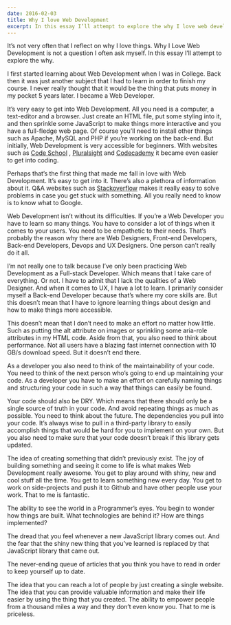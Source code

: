 ```yaml
---
date: 2016-02-03
title: Why I love Web Development
excerpt: In this essay I’ll attempt to explore the why I love web development.
---
```


It’s not very often that I reflect on why I love things. Why I Love Web Development is not a question I often ask myself. In this essay I’ll attempt to explore the why.

I first started learning about Web Development when I was in College.
Back then it was just another subject that I had to learn in order to finish my course. I never really thought that it would be the thing that puts money in my pocket 5 years later. I became a Web Developer.

It’s very easy to get into Web Development. All you need is a computer, a text-editor and a browser. Just create an HTML file, put some styling into it, and then sprinkle some JavaScript to make things more interactive and you have a full-fledge web page. Of course you’ll need to install other things such as Apache, MySQL and PHP if you’re working on the back-end.
But initially, Web Development is very accessible for beginners.
With websites such as [Code School](https://www.codeschool.com/) , [Pluralsight](http://www.pluralsight.com/) and [Codecademy](https://www.codecademy.com/) it became even easier to get into coding.

Perhaps that’s the first thing that made me fall in love with Web Development. It’s easy to get into it. There’s also a plethora of information about it. Q&A websites such as [Stackoverflow](http://stackoverflow.com/) makes it really easy to solve problems in case you get stuck with something. All you really need to know is to know what to Google.

Web Development isn’t without its difficulties. If you’re a Web Developer you have to learn so many things. You have to consider a lot of things when it comes to your users. You need to be empathetic to their needs.
That’s probably the reason why there are Web Designers, Front-end Developers, Back-end Developers, Devops and UX Designers. One person can’t really do it all.

I’m not really one to talk because I’ve only been practicing Web Development as a Full-stack Developer. Which means that I take care of everything. Or not. I have to admit that I lack the qualities of a Web Designer. And when it comes to UX, I have a lot to learn. I primarily consider myself a Back-end Developer because that’s where my core skills are.
But this doesn’t mean that I have to ignore learning things about design and how to make things more accessible.

This doesn’t mean that I don’t need to make an effort no matter how little. Such as putting the alt attribute on images or sprinkling some aria-role attributes in my HTML code. Aside from that, you also need to think about performance. Not all users have a blazing fast internet connection with 10 GB/s download speed. But it doesn’t end there.

As a developer you also need to think of the maintainability of your code. You need to think of the next person who’s going to end up maintaining your code. As a developer you have to make an effort on carefully naming things and structuring your code in such a way that things can easily be found.

Your code should also be DRY. Which means that there should only be a single source of truth in your code. And avoid repeating things as much as possible. You need to think about the future. The dependencies you pull into your code. It’s always wise to pull in a third-party library to easily accomplish things that would be hard for you to implement on your own. But you also need to make sure that your code doesn’t break if this library gets updated.

The idea of creating something that didn’t previously exist. The joy of building something and seeing it come to life is what makes Web Development really awesome. You get to play around with shiny, new and cool stuff all the time. You get to learn something new every day. You get to work on side-projects and push it to Github and have other people use your work. That to me is fantastic.

The ability to see the world in a Programmer’s eyes. You begin to wonder how things are built. What technologies are behind it? How are things implemented?

The dread that you feel whenever a new JavaScript library comes out. And the fear that the shiny new thing that you’ve learned is replaced by that JavaScript library that came out.

The never-ending queue of articles that you think you have to read in order to keep yourself up to date.

The idea that you can reach a lot of people by just creating a single website.
The idea that you can provide valuable information and make their life easier by using the thing that you created. The ability to empower people from a thousand miles a way and they don’t even know you. That to me is priceless.

